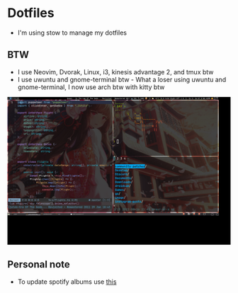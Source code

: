 # Dotfiles
* I'm using stow to manage my dotfiles

## BTW
* I use Neovim, Dvorak, Linux, i3, kinesis advantage 2, and tmux btw
* I use uwuntu and gnome-terminal btw - What a loser using uwuntu and gnome-terminal, I now use arch btw with kitty btw

![Image of my vim and stuff](./media/workflow.png)

## Personal note
* To update spotify albums use [this](https://developer.spotify.com/web-api/console/get-current-user-saved-albums/)
